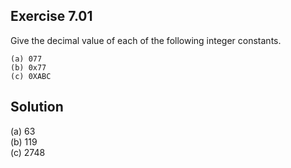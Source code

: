 ## Exercise 7.01

Give the decimal value of each of the following integer constants.

```
(a) 077
(b) 0x77
(c) 0XABC
```

## Solution

(a) 63  
(b) 119  
(c) 2748  
